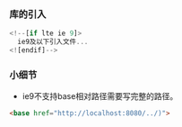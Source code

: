 ### 库的引入
```javascript
<!--[if lte ie 9]>
  ie9及以下引入文件...
<![endif]-->
```
### 小细节
* ie9不支持base相对路径需要写完整的路径。
```html
<base href="http://localhost:8080/../)">
```
